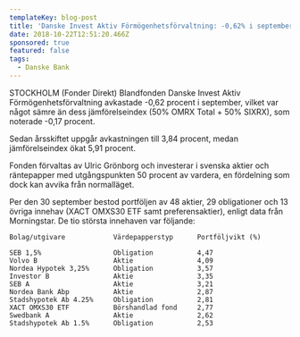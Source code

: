 ```yaml
---
templateKey: blog-post
title: 'Danske Invest Aktiv Förmögenhetsförvaltning: -0,62% i september'
date: 2018-10-22T12:51:20.466Z
sponsored: true
featured: false
tags:
  - Danske Bank
---
```

STOCKHOLM (Fonder Direkt) Blandfonden Danske Invest Aktiv Förmögenhetsförvaltning avkastade -0,62 procent i september, vilket var något sämre än dess jämförelseindex (50% OMRX Total + 50% SIXRX), som noterade -0,17 procent.

Sedan årsskiftet uppgår avkastningen till 3,84 procent, medan jämförelseindex ökat 5,91 procent.

Fonden förvaltas av Ulric Grönborg och investerar i svenska aktier och räntepapper med utgångspunkten 50 procent av vardera, en fördelning som dock kan avvika från normalläget.

Per den 30 september bestod portföljen av 48 aktier, 29 obligationer och 13 övriga innehav (XACT OMXS30 ETF samt preferensaktier), enligt data från Morningstar. De tio största innehaven var följande:

```
Bolag/utgivare            Värdepapperstyp      Portföljvikt (%)

SEB 1,5%                  Obligation           4,47            
Volvo B                   Aktie                4,09            
Nordea Hypotek 3,25%      Obligation           3,57            
Investor B                Aktie                3,35            
SEB A                     Aktie                3,21            
Nordea Bank Abp           Aktie                2,87            
Stadshypotek Ab 4.25%     Obligation           2,81            
XACT OMXS30 ETF           Börshandlad fond     2,77            
Swedbank A                Aktie                2,62            
Stadshypotek Ab 1.5%      Obligation           2,53
```

